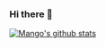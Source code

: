 ### Hi there 👋

[![Mango's github stats](https://github-readme-stats.vercel.app/api?username=mango-lzp&theme=tokyonight&show_icons=true)](https://github.com/mango-lzp/github-readme-stats)

<!--
**mango-lzp/mango-lzp** is a ✨ _special_ ✨ repository because its `README.md` (this file) appears on your GitHub profile.

Here are some ideas to get you started:

- 🔭 I’m currently working on ...
- 🌱 I’m currently learning ...
- 👯 I’m looking to collaborate on ...
- 🤔 I’m looking for help with ...
- 💬 Ask me about ...
- 📫 How to reach me: ...
- 😄 Pronouns: ...
- ⚡ Fun fact: ...
-->
